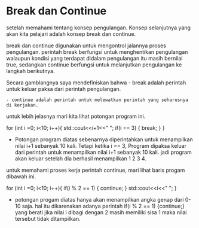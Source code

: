 # Break dan Continue

setelah memahami tentang konsep pengulangan. Konsep selanjutnya yang akan kita pelajari adalah konsep break dan continue.

break dan continue digunakan untuk mengontrol jalannya proses pengulangan. perintah break berfungsi untuk menghentikan pengulangan walaupun kondisi yang terdapat didalam pengulangan itu masih bernilai true, sedangkan continue berfungsi untuk melanjutkan pengulangan ke langkah berikutnya.

Secara gamblangnya saya mendefiniskan bahwa
    - break adalah perintah untuk keluar paksa dari perintah pengulangan.

    - continue adalah perintah untuk melewatkan perintah yang seharusnya di kerjakan.

untuk lebih jelasnya mari kita lihat potongan program ini.

for (int i =0; i<10; i++){
     std::cout<<i+1<<" ";
     if(i == 3) {
         break;
     }
 }

 * Potongan program diatas sebenarnya diperintahkan untuk menampilkan nilai i+1 sebanyak 10 kali.
  Tetapi ketika i == 3, Program dipaksa keluar dari perintah untuk menampilkan nilai i+1 sebanyak 10 kali. jadi program akan keluar setelah dia berhasil menampilkan 1 2 3 4.



untuk memahami proses kerja perintah continue, mari lihat baris progam dibawah ini.

  for (int i =0; i<10; i++){
     if(i %  2 == 1) {
         continue;
     }
     std::cout<<i<<" ";
 }  

 * potongan progam diatas hanya akan menampilkan angka genap dari 0-10 saja. hal itu dikarenakan adanya perintah 
 if(i %  2 == 1) {continue;} yang berati jika nilai i dibagi dengan 2 masih memiliki sisa 1 maka nilai tersebut tidak ditampilkan.
         
     

